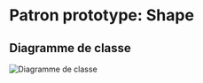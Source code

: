 # Patron prototype: Shape
## Diagramme de classe
![Diagramme de classe](https://www.plantuml.com/plantuml/svg/RP9DJiCm44RtFiKiMw0zG8MgIks2hgWe5vZ6Gs9aEy6UyYFKkpEntIW45b6Kz-aRlqooYOo1pyx2pc0Tq3a2JL1PZ95Kki4XjDpoLqS7PARWT-JQ4crDg2m1VJ9v7U7OO7TjFL75wEjf2YeFBq_6TPOSUPPPjlM49obyAm2urG4_PlCLm7jhT28ryRDe97ZaO7nznNizcyDl6XFD08nEyJ2fwi_AbSVJgvWAlSXLrDxE6FvwY-4WliMgAQ8WvoSsUp4URN60sAEz5jUXVr5gL5ukrsL_KpgiRXfaCVNV1u6RnMAaDcuEoGeUC3RSx_W-MzxbOAqsygRo5_m0 "Diagramme de classe")
